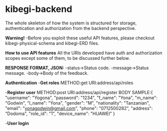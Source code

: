 # kibegi-backend
The whole skeleton of how the system is structured for storage, authentication and authorization from the backend perspective.

**Warning!**
-Before you exploit these useful API features, please checkout kibegi-physical-schema and kibegi-ERD files. 

**How to use  API features**
All the URIs developed have auth and authorization scopes except some of them, to be discussed further below.

**RESPONSE FORMAT, JSON:**
-status->Status code.
-message->Status message.
-body->Body of the feedback.

**Authentication**
-**Get roles**
METHOD:get
URI:address/api/roles

-**Register user**
METHOD:post
URI:address/api/register
BODY SAMPLE:{
    "username": "Yogona",
    "password": "1234",
    "f_name": "Yona",
    "m_name": "Godwin",
    "l_name": "Yona",
    "gender": "M",
    "nationality": "Tanzanian",
    "email": "yonagodwin@gmail.com",
    "phone": "0712500282",
    "address": "Dodoma",
    "role_id": "1",
    "device_name": "HUAWEI"
}

-**User login**
